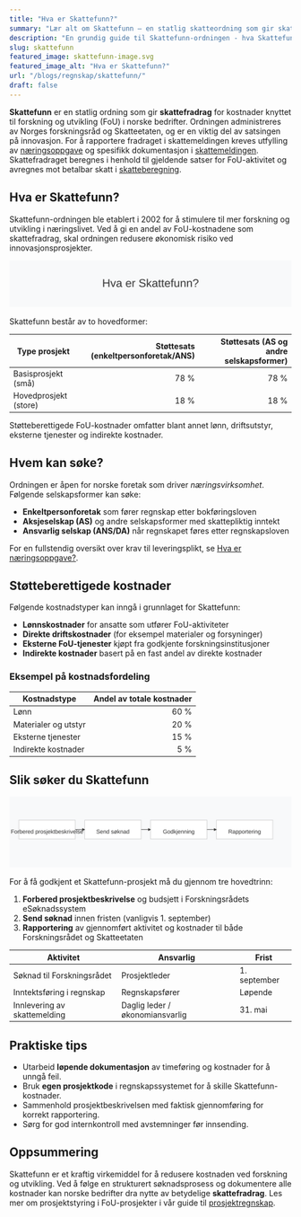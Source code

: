 ```yaml
---
title: "Hva er Skattefunn?"
summary: "Lær alt om Skattefunn – en statlig skatteordning som gir skattefradrag for forskning og utvikling i norske bedrifter. Denne artikkelen dekker kriterier, søknadsprosess, satser og praktiske råd."
description: "En grundig guide til Skattefunn-ordningen - hva Skattefunn er, hvem som kan søke, hva som kan støttes, søknadsprosessen og praktiske tips for å maksimere fradraget."
slug: skattefunn
featured_image: skattefunn-image.svg
featured_image_alt: "Hva er Skattefunn?"
url: "/blogs/regnskap/skattefunn/"
draft: false
---
```


**Skattefunn** er en statlig ordning som gir **skattefradrag** for kostnader knyttet til forskning og utvikling (FoU) i norske bedrifter. Ordningen administreres av Norges forskningsråd og Skatteetaten, og er en viktig del av satsingen på innovasjon. For å rapportere fradraget i skattemeldingen kreves utfylling av [næringsoppgave](/blogs/regnskap/hva-er-naeringsoppgave "Hva er næringsoppgave? Komplett Guide til Næringsoppgaven") og spesifikk dokumentasjon i [skattemeldingen](/blogs/regnskap/skattemelding "Skattemelding - Komplett Guide til Utfylling og Innlevering"). Skattefradraget beregnes i henhold til gjeldende satser for FoU-aktivitet og avregnes mot betalbar skatt i [skatteberegning](/blogs/regnskap/skatteberegning "Skatteberegning - Guide til Beregning av Bedriftsskatt og Personlig Skatt").

## Hva er Skattefunn?

Skattefunn-ordningen ble etablert i 2002 for å stimulere til mer forskning og utvikling i næringslivet. Ved å gi en andel av FoU-kostnadene som skattefradrag, skal ordningen redusere økonomisk risiko ved innovasjonsprosjekter.

![Skattefunn Oversikt](skattefunn-image.svg)

Skattefunn består av to hovedformer:

| Type prosjekt           | Støttesats (enkeltpersonforetak/ANS) | Støttesats (AS og andre selskapsformer) |
|-------------------------|-------------------------------------:|-----------------------------------------:|
| Basisprosjekt (små)     | 78 %                                 | 78 %                                     |
| Hovedprosjekt (store)   | 18 %                                 | 18 %                                     |

Støtteberettigede FoU-kostnader omfatter blant annet lønn, driftsutstyr, eksterne tjenester og indirekte kostnader.

## Hvem kan søke?

Ordningen er åpen for norske foretak som driver *næringsvirksomhet*. Følgende selskapsformer kan søke:

* **Enkeltpersonforetak** som fører regnskap etter bokføringsloven
* **Aksjeselskap (AS)** og andre selskapsformer med skattepliktig inntekt
* **Ansvarlig selskap (ANS/DA)** når regnskapet føres etter regnskapsloven

For en fullstendig oversikt over krav til leveringsplikt, se [Hva er næringsoppgave?](/blogs/regnskap/hva-er-naeringsoppgave "Hva er næringsoppgave? Komplett Guide til Næringsoppgaven").

## Støtteberettigede kostnader

Følgende kostnadstyper kan inngå i grunnlaget for Skattefunn:

* **Lønnskostnader** for ansatte som utfører FoU-aktiviteter
* **Direkte driftskostnader** (for eksempel materialer og forsyninger)
* **Eksterne FoU-tjenester** kjøpt fra godkjente forskningsinstitusjoner
* **Indirekte kostnader** basert på en fast andel av direkte kostnader

### Eksempel på kostnadsfordeling

| Kostnadstype             | Andel av totale kostnader |
|--------------------------|--------------------------:|
| Lønn                     | 60 %                      |
| Materialer og utstyr     | 20 %                      |
| Eksterne tjenester       | 15 %                      |
| Indirekte kostnader      | 5 %                       |

## Slik søker du Skattefunn

![Skattefunn Søknadsprosess](skattefunn-prosess.svg)

For å få godkjent et Skattefunn-prosjekt må du gjennom tre hovedtrinn:

1. **Forbered prosjektbeskrivelse** og budsjett i Forskningsrådets eSøknadssystem
2. **Send søknad** innen fristen (vanligvis 1. september)
3. **Rapportering** av gjennomført aktivitet og kostnader til både Forskningsrådet og Skatteetaten

| Aktivitet                    | Ansvarlig                         | Frist           |
|------------------------------|----------------------------------|-----------------|
| Søknad til Forskningsrådet   | Prosjektleder                    | 1. september    |
| Inntektsføring i regnskap    | Regnskapsfører                   | Løpende         |
| Innlevering av skattemelding | Daglig leder / økonomiansvarlig   | 31. mai         |

## Praktiske tips

* Utarbeid **løpende dokumentasjon** av timeføring og kostnader for å unngå feil.
* Bruk **egen prosjektkode** i regnskapssystemet for å skille Skattefunn-kostnader.
* Sammenhold prosjektbeskrivelsen med faktisk gjennomføring for korrekt rapportering.
* Sørg for god internkontroll med avstemninger før innsending.

## Oppsummering

Skattefunn er et kraftig virkemiddel for å redusere kostnaden ved forskning og utvikling. Ved å følge en strukturert søknadsprosess og dokumentere alle kostnader kan norske bedrifter dra nytte av betydelige **skattefradrag**. Les mer om prosjektstyring i FoU-prosjekter i vår guide til [prosjektregnskap](/blogs/regnskap/hva-er-prosjektregnskap "Hva er Prosjektregnskap? Oversikt og Beste Praksis").
